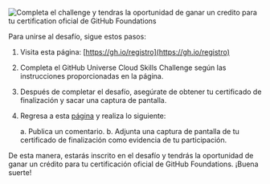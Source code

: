 ![Completa el challenge y tendras la oportunidad de ganar un credito para tu certification oficial de GitHub Foundations](https://github.com/githubpresente/msft-reto/assets/20666190/70160112-ac27-4210-8c84-508e667a3d9b)

Para unirse al desafío, sigue estos pasos:

1. Visita esta página: [https://gh.io/registro](https://gh.io/registro)

2. Completa el GitHub Universe Cloud Skills Challenge según las instrucciones proporcionadas en la página.

3. Después de completar el desafío, asegúrate de obtener tu certificado de finalización y sacar una captura de pantalla.

4. Regresa a esta [página](https://github.com/githubpresente/msft-reto/issues/1) y realiza lo siguiente:
   
   a. Publica un comentario.
   b. Adjunta una captura de pantalla de tu certificado de finalización como evidencia de tu participación.

De esta manera, estarás inscrito en el desafío y tendrás la oportunidad de ganar un crédito para tu certificación oficial de GitHub Foundations. ¡Buena suerte!
